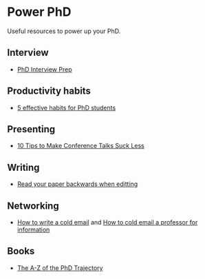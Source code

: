 # Power PhD
Useful resources to power up your PhD.

## Interview
- [PhD Interview Prep](https://twitter.com/sidgairo18/status/1606029297537257472)

## Productivity habits
- [5 effective habits for PhD students](https://twitter.com/raulpacheco/status/1576353106710831104?s=12&t=7JVkTty89Q-klR5WCIk5aQ)

## Presenting
- [10 Tips to Make Conference Talks Suck Less](https://www.morling.dev/blog/ten-tips-make-conference-talks-suck-less/)

## Writing
- [Read your paper backwards when editting](https://twitter.com/random_walker/status/1581674801101303810?s=20)

## Networking
- [How to write a cold email](https://sriramk.com/coldemail) and [How to cold email a professor for information](https://www.academictransfer.com/en/blog/how-to-cold-email-a-professor-for-information/)

## Books
- [The A-Z of the PhD Trajectory](https://link.springer.com/book/10.1007/978-3-319-77425-1)

[comment]: # (Comprehensive guide on the general PhD trajectory. I find it too verbose, but it's a good reference.)

